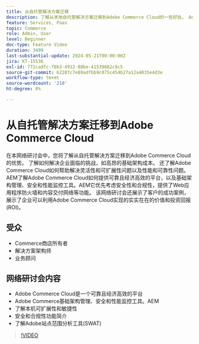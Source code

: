 ```yaml
---
title: 从自托管解决方案迁移
description: 了解从本地自托管解决方案迁移到Adobe Commerce Cloud的一些好处。 Adobe Commerce Cloud选项是一个可靠且经济高效的平台，可提供基础架构管理、安全和性能监控工具，从而提高工作效率。
feature: Services, Paas
topic: Commerce
role: Admin, User
level: Beginner
doc-type: Feature Video
duration: 3499
last-substantial-update: 2024-05-21T00:00:00Z
jira: KT-15536
exl-id: 772cadfc-f8b3-4912-80be-41539682c8c5
source-git-commit: 6228fc7e89adfbb9c075c454b27a12a4035e4d3e
workflow-type: tm+mt
source-wordcount: '210'
ht-degree: 0%

---
```


# 从自托管解决方案迁移到Adobe Commerce Cloud

在本网络研讨会中，您将了解从自托管解决方案迁移到Adobe Commerce Cloud的优势。 了解如何解决企业面临的挑战，如高昂的基础架构成本。  还了解Adobe Commerce Cloud如何帮助解决灵活性和可扩展性问题以及性能和可靠性问题。&#x200B;AEM了解Adobe Commerce Cloud如何提供可靠且经济高效的平台，以及基础架构管理、安全和性能监控工具。&#x200B;AEM它优先考虑安全性和合规性，提供了Web应用程序防火墙和内容交付网络等功能。 该网络研讨会还展示了客户的成功案例，展示了企业可以利用Adobe Commerce Cloud实现的实实在在的价值和投资回报(ROI)。

## 受众

* Commerce商店所有者
* 解决方案架构师
* 业务顾问


## 网络研讨会内容

* Adobe Commerce Cloud是一个可靠且经济高效的平台
* Adobe Commerce基础架构管理、安全和性能监控工具。&#x200B;AEM
* 了解本机可扩展性和敏捷性
* 安全和合规性功能简介
* 了解Adobe站点范围分析工具(SWAT)

>[!VIDEO](https://video.tv.adobe.com/v/3429251?learn=on)
